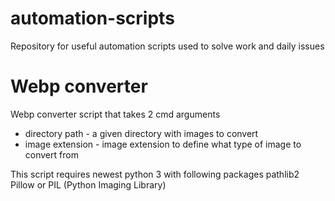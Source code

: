 # automation-scripts
Repository for useful automation scripts used to solve work and daily issues

# Webp converter
Webp converter script that takes 2 cmd arguments
- directory path - a given directory with images to convert
- image extension - image extension to define what type of image to convert from

This script requires newest python 3 with following packages
pathlib2
Pillow or PIL (Python Imaging Library)
